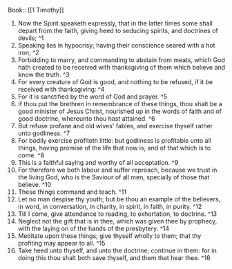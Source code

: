  Book:: [[1 Timothy]]
 1. Now the Spirit speaketh expressly, that in the latter times some shall depart from the faith, giving heed to seducing spirits, and doctrines of devils; ^1
 2. Speaking lies in hypocrisy; having their conscience seared with a hot iron; ^2
 3. Forbidding to marry, and commanding to abstain from meats, which God hath created to be received with thanksgiving of them which believe and know the truth. ^3
 4. For every creature of God is good, and nothing to be refused, if it be received with thanksgiving: ^4
 5. For it is sanctified by the word of God and prayer. ^5
 6. If thou put the brethren in remembrance of these things, thou shalt be a good minister of Jesus Christ, nourished up in the words of faith and of good doctrine, whereunto thou hast attained. ^6
 7. But refuse profane and old wives' fables, and exercise thyself rather unto godliness. ^7
 8. For bodily exercise profiteth little: but godliness is profitable unto all things, having promise of the life that now is, and of that which is to come. ^8
 9. This is a faithful saying and worthy of all acceptation. ^9
 10. For therefore we both labour and suffer reproach, because we trust in the living God, who is the Saviour of all men, specially of those that believe. ^10
 11. These things command and teach. ^11
 12. Let no man despise thy youth; but be thou an example of the believers, in word, in conversation, in charity, in spirit, in faith, in purity. ^12
 13. Till I come, give attendance to reading, to exhortation, to doctrine. ^13
 14. Neglect not the gift that is in thee, which was given thee by prophecy, with the laying on of the hands of the presbytery. ^14
 15. Meditate upon these things; give thyself wholly to them; that thy profiting may appear to all. ^15
 16. Take heed unto thyself, and unto the doctrine; continue in them: for in doing this thou shalt both save thyself, and them that hear thee. ^16
